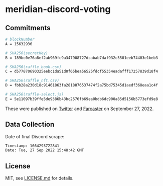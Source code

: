 # meridian-discord-voting

## Commitments

```sh
# blockNumber
A = 15632936

# SHA256(secretKey)
B = 189bc0e76a8ef2ab969fc9a347908727dcabab7daf932c5501eeb74403e1beb3

# SHA256(raffle_book.csv)
C = d577870690325eebc1da51d0f65bea56525fdcf55354eadafff17257839d18f4

# SHA256(raffle_nft.csv)
D = fbb28a230d18c91461863fa2818876537474f2a75bd75345d1aedf368eaa1c4f

# SHA256(raffle-select.js)
E = 5e11097b39ffe5de9386b43bc2576fb69ea0bdb6dc900a85d5156b5773efd9e8
```

These were published on [Twitter](https://twitter.com/mattdesl/status/1574866811987927040) and [Farcaster](farcaster://casts/0x0715896c86914e3d203028fb003f60ef8faa53640d4a1e768d0029474eeccd01/0x0715896c86914e3d203028fb003f60ef8faa53640d4a1e768d0029474eeccd01) on September 27, 2022.

## Data Collection

Date of final Discord scrape:

```sh
Timestamp: 1664293722841
Date: Tue, 27 Sep 2022 15:48:42 GMT
```

## License

MIT, see [LICENSE.md](http://github.com/mattdesl/meridian-discord-voting/blob/master/LICENSE.md) for details.
